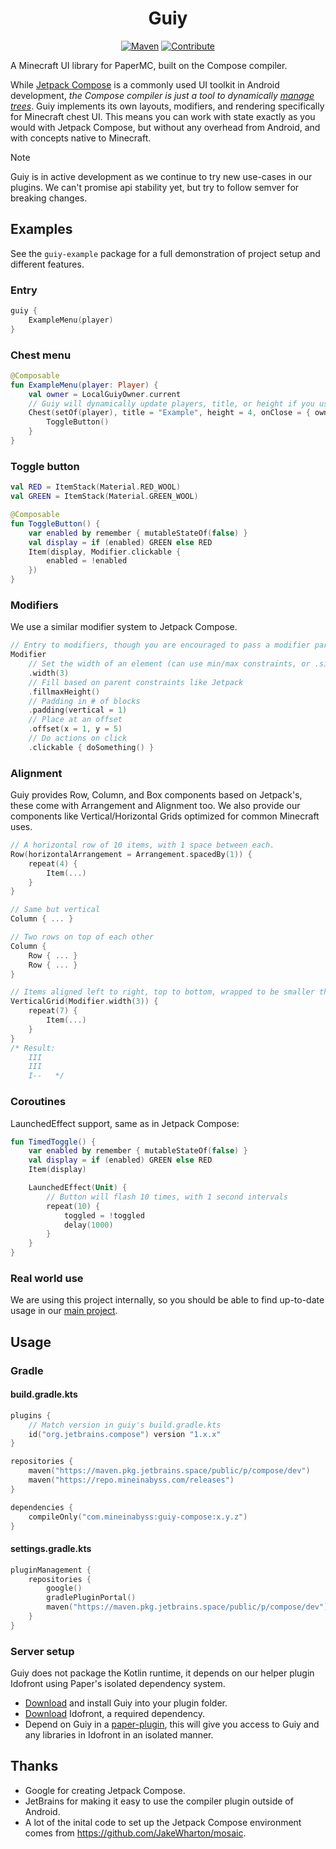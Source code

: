 <div align="center">

# Guiy

[![Maven](https://img.shields.io/maven-metadata/v?metadataUrl=https://repo.mineinabyss.com/releases/com/mineinabyss/guiy-compose/maven-metadata.xml)](https://repo.mineinabyss.com/#/releases/com/mineinabyss/guiy-compose)
[![Contribute](https://shields.io/badge/Contribute-e57be5?logo=github%20sponsors&style=flat&logoColor=white)](https://wiki.mineinabyss.com/contribute/)
</div>

A Minecraft UI library for PaperMC, built on the Compose compiler.

While [Jetpack Compose](https://developer.android.com/jetpack/compose) is a commonly used UI toolkit in Android development,
*the Compose compiler is just a tool to dynamically [manage trees](https://arunkumar.dev/jetpack-compose-for-non-ui-tree-construction-and-code-generation/)*.
Guiy implements its own layouts, modifiers, and rendering specifically for Minecraft chest UI.
This means you can work with state exactly as you would with Jetpack Compose, but without any overhead from Android, and with concepts native to Minecraft.

> [!NOTE]
> Guiy is in active development as we continue to try new use-cases in our plugins. We can't promise api stability yet,
> but try to follow semver for breaking changes.

## Examples

See the `guiy-example` package for a full demonstration of project setup and different features.

### Entry

```kotlin
guiy {
    ExampleMenu(player)
}
```

### Chest menu

```kotlin
@Composable
fun ExampleMenu(player: Player) {
    val owner = LocalGuiyOwner.current
    // Guiy will dynamically update players, title, or height if you use a state.
    Chest(setOf(player), title = "Example", height = 4, onClose = { owner.exit() /*owner.reopen()*/ }) {
        ToggleButton()
    }
}
```

### Toggle button

```kotlin
val RED = ItemStack(Material.RED_WOOL)
val GREEN = ItemStack(Material.GREEN_WOOL)

@Composable
fun ToggleButton() {
    var enabled by remember { mutableStateOf(false) }
    val display = if (enabled) GREEN else RED
    Item(display, Modifier.clickable {
        enabled = !enabled
    })
}
```

### Modifiers

We use a similar modifier system to Jetpack Compose.

```kotlin
// Entry to modifiers, though you are encouraged to pass a modifier parameter into your composables.
Modifier
    // Set the width of an element (can use min/max constraints, or .size to set width and height)
    .width(3)
    // Fill based on parent constraints like Jetpack
    .fillmaxHeight()
    // Padding in # of blocks
    .padding(vertical = 1)
    // Place at an offset
    .offset(x = 1, y = 5)
    // Do actions on click
    .clickable { doSomething() }
```

### Alignment

Guiy provides Row, Column, and Box components based on Jetpack's, these come with Arrangement and Alignment too. We also
provide our components like Vertical/Horizontal Grids optimized for common Minecraft uses.

```kotlin
// A horizontal row of 10 items, with 1 space between each.
Row(horizontalArrangement = Arrangement.spacedBy(1)) {
    repeat(4) {
        Item(...)
    }
}

// Same but vertical
Column { ... }

// Two rows on top of each other
Column {
    Row { ... }
    Row { ... }
}

// Items aligned left to right, top to bottom, wrapped to be smaller than width, useful for pages of items!
VerticalGrid(Modifier.width(3)) {
    repeat(7) {
        Item(...)
    }
}
/* Result:
    III
    III
    I--   */
```

### Coroutines

LaunchedEffect support, same as in Jetpack Compose:

```kotlin
fun TimedToggle() {
    var enabled by remember { mutableStateOf(false) }
    val display = if (enabled) GREEN else RED
    Item(display)

    LaunchedEffect(Unit) {
        // Button will flash 10 times, with 1 second intervals
        repeat(10) {
            toggled = !toggled
            delay(1000)
        }
    }
}
```

### Real world use

We are using this project internally, so you should be able to find up-to-date usage in
our [main project](https://github.com/MineInAbyss/MineInAbyss/tree/master/mineinabyss-features/src/main/kotlin/com/mineinabyss/features/guilds/menus).

## Usage

### Gradle

#### build.gradle.kts

```kotlin
plugins {
    // Match version in guiy's build.gradle.kts
    id("org.jetbrains.compose") version "1.x.x"
}

repositories {
    maven("https://maven.pkg.jetbrains.space/public/p/compose/dev")
    maven("https://repo.mineinabyss.com/releases")
}

dependencies {
    compileOnly("com.mineinabyss:guiy-compose:x.y.z")
}
```

#### settings.gradle.kts

```kotlin
pluginManagement {
    repositories {
        google()
        gradlePluginPortal()
        maven("https://maven.pkg.jetbrains.space/public/p/compose/dev")
    }
}
```

### Server setup

Guiy does not package the Kotlin runtime, it depends on our helper plugin Idofront using Paper's isolated dependency
system.

- [Download](https://github.com/MineInAbyss/guiy-compose/releases/latest) and install Guiy into your plugin folder.
- [Download](https://github.com/MineInAbyss/Idofront/releases/latest) Idofront, a required dependency.
- Depend on Guiy in a [paper-plugin](https://docs.papermc.io/paper/dev/getting-started/paper-plugins), this will give you access to Guiy and any libraries in Idofront in an isolated manner.

## Thanks

- Google for creating Jetpack Compose.
- JetBrains for making it easy to use the compiler plugin outside of Android.
- A lot of the inital code to set up the Jetpack Compose environment comes from https://github.com/JakeWharton/mosaic.
